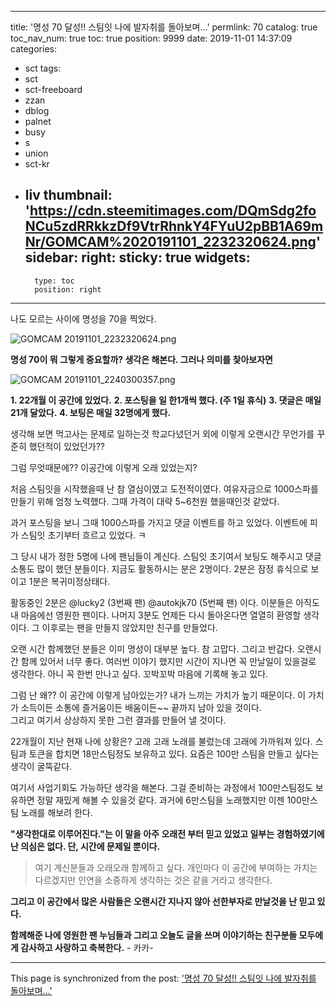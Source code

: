 
---
title: '명성 70 달성!!  스팀잇 나에 발자취를 돌아보며...'
permlink: 70
catalog: true
toc_nav_num: true
toc: true
position: 9999
date: 2019-11-01 14:37:09
categories:
- sct
tags:
- sct
- sct-freeboard
- zzan
- dblog
- palnet
- busy
- s
- union
- sct-kr
- liv
thumbnail: 'https://cdn.steemitimages.com/DQmSdg2foNCu5zdRRkkzDf9VtrRhnkY4FYuU2pBB1A69mNr/GOMCAM%2020191101_2232320624.png'
sidebar:
    right:
        sticky: true
widgets:
    -
        type: toc
        position: right
---


나도 모르는 사이에 명성을 70을 찍었다. 

![GOMCAM 20191101_2232320624.png](https://cdn.steemitimages.com/DQmSdg2foNCu5zdRRkkzDf9VtrRhnkY4FYuU2pBB1A69mNr/GOMCAM%2020191101_2232320624.png)

**명성 70이 뭐 그렇게 중요할까? 생각은 해본다.
그러나 의미를 찿아보자면**

![GOMCAM 20191101_2240300357.png](https://cdn.steemitimages.com/DQmQ9hhdUwvUXaozsNjLhD8iCqg4K36PMSPMJF7y4HtJpSy/GOMCAM%2020191101_2240300357.png)

**1. 22개월 이 공간에 있었다.** 
**2. 포스팅을 일 한1개씩 했다. (주 1일 휴식)**
**3. 댓글은 매일 21개  달았다.**
**4. 보팅은 매일 32명에게 했다.**

생각해 보면 먹고사는 문제로 일하는것 
학교다녔던거 외에 이렇게 오랜시간 무언가를 
꾸준히 했던적이 있었던가??

그럼 무엇때문에??  이공간에 이렇게 오래 있었는지?

처음 스팀잇을 시작했을때  난 참 열심이였고 도전적이였다.
여유자금으로 1000스파를 만들기 위해 엄청 노력했다.
그때 가격이 대략 5~6천원 했을때인것 같았다. 

과거 포스팅을 보니 그때 1000스파를 가지고 댓글 이벤트를
하고 있었다.  이벤트에  피가 스팀잇 초기부터 흐르고 있었다. ㅋ

그 당시 내가 정한 5명에 나에 팬님들이 계신다. 
스팀잇 초기여서 보팅도 해주시고 댓글 소통도 많이 했던 분들이다.
지금도 활동하시는 분은 2명이다. 
2분은 잠정 휴식으로 보이고 1분은 복귀미정상태다.

활동중인 2분은 @lucky2 (3번째 팬) @autokjk70 (5번째 팬) 이다. 
이분들은 아직도 내 마음에선 영원한 팬이다. 
나머지 3분도 언제든 다시 돌아온다면 열열히 환영할 생각이다.
그 이후로는 팬을 만들지 않았지만 친구를 만들었다. 

오랜 시간 함께했던 분들은 이미 명성이 대부분 높다. 
참 고맙다. 그리고 반갑다. 오랜시간 함께 있어서 너무 좋다. 
여러번 이야기 했지만 시간이 지나면 꼭 만날일이 있을걸로 생각한다.
아니 꼭 한번 만나고 싶다.  꼬박꼬박 마음에 기록해 놓고 있다. 

그럼 난 왜??  이 공간에 이렇게 남아있는가? 
내가 느끼는 가치가 높기 때문이다. 
이 가치가 소득이든 소통에 즐거움이든 배움이든~~
끝까지 남아 있을 것이다.  
그리고 여기서 상상하지 못한 그런 결과를 만들어 낼 것이다. 

22개월이 지난 현재 나에 상황은?
고래 고래 노래를 불렀는데  고래에 가까워져 있다. 
스팀과 토큰을 합치면 18만스팀정도 보유하고 있다.
요즘은 100만 스팀을 만들고 싶다는 생각이 굴뚝같다.

여기서 사업기회도 가능하단 생각을 해본다.
그걸 준비하는 과정에서 100만스팀정도 보유하면 정말
 재밌게 해볼 수 있을것 같다.  과거에 6만스팀을 노래했지만
이젠 100만스팀 노래를 해보려 한다. 

**"생각한대로 이루어진다."는 이 말을 아주 오래전 부터 믿고 있었고
일부는 경험하였기에 난 의심은 없다. 단, 시간에 문제일 뿐이다.** 

>여기 계신분들과 오래오래 함께하고 싶다.
개인마다 이 공간에 부여하는 가치는 다르겠지만
인연을 소중하게 생각하는 것은 같을 거라고 생각한다. 

**그리고 이 공간에서 
많은 사람들은 오랜시간 지나지 않아
선한부자로 만날것을 난 믿고 있다.** 

**함께해준 나에 영원한 팬 누님들과 
그리고 오늘도 글을 쓰며 이야기하는  친구분들 
모두에게  감사하고 사랑하고 축복한다.** - 카카-

- - -

This page is synchronized from the post: ['명성 70 달성!!  스팀잇 나에 발자취를 돌아보며...'](https://steemit.com/@kibumh/70)
